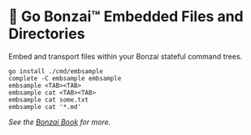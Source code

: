 # 🌳 Go Bonzai™ Embedded Files and Directories

Embed and transport files within your Bonzai stateful command trees.

```
go install ./cmd/embsample
complete -C embsample embsample
embsample <TAB><TAB>
embsample cat <TAB><TAB>
embsample cat some.txt
embsample cat '*.md'
```

*See the [Bonzai Book](https://github.com/rwxrob/bonzai) for more.*
